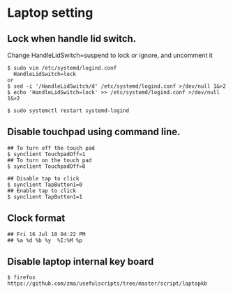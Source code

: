 Laptop setting
==============

## Lock when handle lid switch.
   Change HandleLidSwitch=suspend to lock or ignore, and uncomment it

    $ sudo vim /etc/systemd/logind.conf
      HandleLidSwitch=lock
    or
    $ sed -i '/HandleLidSwitch/d' /etc/systemd/logind.conf >/dev/null 1&>2
    $ echo 'HandleLidSwitch=lock' >> /etc/systemd/logind.conf >/dev/null 1&>2

    $ sudo systemctl restart systemd-logind

## Disable touchpad using command line.

    ## To turn off the touch pad
    $ synclient TouchpadOff=1
    ## To turn on the touch pad
    $ synclient TouchpadOff=0

    ## Disable tap to click
    $ synclient TapButton1=0
    ## Enable tap to click
    $ synclient TapButton1=1

## Clock format

    ## Fri 16 Jul 10 04:22 PM
    ## %a %d %b %y  %I:%M %p

## Disable laptop internal key board

    $ firefox https://github.com/zma/usefulscripts/tree/master/script/laptopkb
